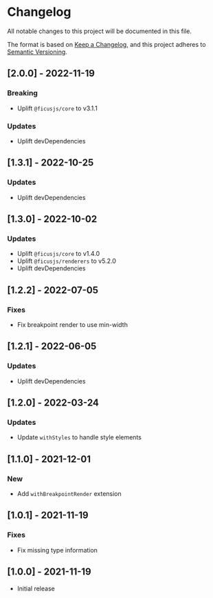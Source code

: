 # Changelog
All notable changes to this project will be documented in this file.

The format is based on [Keep a Changelog](https://keepachangelog.com/en/1.0.0/),
and this project adheres to [Semantic Versioning](https://semver.org/spec/v2.0.0.html).

## [2.0.0] - 2022-11-19

### Breaking
- Uplift `@ficusjs/core` to v3.1.1

### Updates
- Uplift devDependencies

## [1.3.1] - 2022-10-25

### Updates
- Uplift devDependencies

## [1.3.0] - 2022-10-02

### Updates
- Uplift `@ficusjs/core` to v1.4.0
- Uplift `@ficusjs/renderers` to v5.2.0
- Uplift devDependencies

## [1.2.2] - 2022-07-05

### Fixes
- Fix breakpoint render to use min-width

## [1.2.1] - 2022-06-05

### Updates
- Uplift devDependencies

## [1.2.0] - 2022-03-24

### Updates
- Update `withStyles` to handle style elements

## [1.1.0] - 2021-12-01

### New
- Add `withBreakpointRender` extension

## [1.0.1] - 2021-11-19

### Fixes
- Fix missing type information

## [1.0.0] - 2021-11-19

- Initial release
